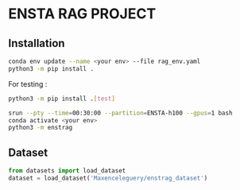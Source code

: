 # ENSTA RAG PROJECT

## Installation

```bash
conda env update --name <your env> --file rag_env.yaml
python3 -m pip install .
```

For testing :
```bash
python3 -m pip install .[test]
```

```bash
srun --pty --time=00:30:00 --partition=ENSTA-h100 --gpus=1 bash
conda activate <your env>
python3 -m enstrag
```

## Dataset

```python
from datasets import load_dataset
dataset = load_dataset('Maxenceleguery/enstrag_dataset')
```
